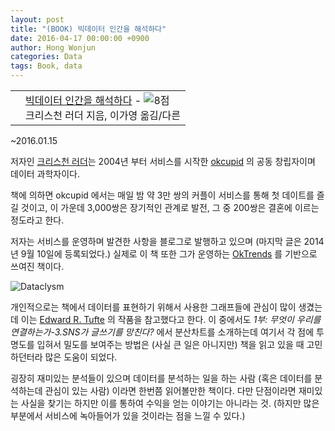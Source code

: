 ```yaml
---
layout: post
title: "(BOOK) 빅데이터 인간을 해석하다"
date: 2016-04-17 00:00:00 +0900
author: Hong Wonjun
categories: Data
tags: Book, data
---
```


<div class="ttbReview"><table><tbody><tr><td><a href="http://www.aladin.co.kr/shop/wproduct.aspx?ItemId=63403511&ttbkey=ttbsakuwolf1642007&COPYPaper=1" target="_blank"><img src="http://image.aladin.co.kr/product/6340/35/coversum/k522433339_1.jpg" alt="" border="0"></a></td><td align="left" style="vertical-align:top;"><a href="http://www.aladin.co.kr/shop/wproduct.aspx?ItemId=63403511&ttbkey=ttbsakuwolf1642007&COPYPaper=1" target="_blank" class="aladdin_title">빅데이터 인간을 해석하다</a> - <img src="http://image.aladin.co.kr/img/common/star_s8.gif" border="0" alt="8점"><br>크리스천 러더 지음, 이가영 옮김/다른</td></tr></tbody></table></div>

~2016.01.15

저자인 [크리스천 러더](https://twitter.com/christianrudder)는 2004년 부터 서비스를 시작한 [okcupid](https://www.okcupid.com) 의 공동 창립자이며 데이터 과학자이다.

책에 의하면 okcupid 에서는 매일 밤 약 3만 쌍의 커플이 서비스를 통해 첫 데이트를 즐길 것이고, 이 가운데 3,000쌍은 장기적인 관계로 발전, 그 중 200쌍은 결혼에 이르는 정도라고 한다.

저자는 서비스를 운영하며 발견한 사항을 블로그로 발행하고 있으며 (마지막 글은 2014년 9월 10일에 등록되었다.) 실제로 이 책 또한 그가 운영하는 [OkTrends](http://oktrends.okcupid.com/) 를 기반으로 쓰여진 책이다.

![Dataclysm](https://images-na.ssl-images-amazon.com/images/I/41FfUkPRszL._SX322_BO1,204,203,200_.jpg)

개인적으로는 책에서 데이터를 표현하기 위해서 사용한 그래프들에 관심이 많이 생겼는데 이는 [Edward R. Tufte](http://www.edwardtufte.com/tufte/) 의 작품을 참고했다고 한다. 이 중에서도 *1부: 무엇이 우리를 연결하는가-3.SNS가 글쓰기를 망친다?* 에서 분산차트를 소개하는데 여기서 각 점에 투명도를 입혀서 밀도를 보여주는 방법은 (사실 큰 일은 아니지만) 책을 읽고 있을 때 고민하던터라 많은 도움이 되었다.

굉장히 재미있는 분석들이 있으며 데이터를 분석하는 일을 하는 사람 (혹은 데이터를 분석하는데 관심이 있는 사람) 이라면 한번쯤 읽어볼만한 책이다. 다만 단점이라면 재미있는 사실을 찾기는 하지만 이를 통하여 수익을 얻는 이야기는 아니라는 것. (하지만 많은 부분에서 서비스에 녹아들어가 있을 것이라는 점을 느낄 수 있다.)